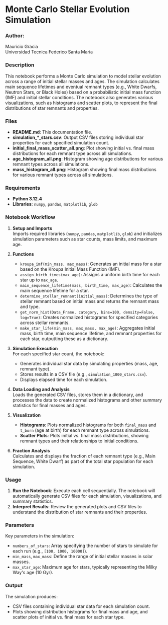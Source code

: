 
# Monte Carlo Stellar Evolution Simulation

### Author:
Mauricio Gracia  
Universidad Tecnica Federico Santa Maria  

### Description
This notebook performs a Monte Carlo simulation to model stellar evolution across a range of initial stellar masses and ages. The simulation calculates main sequence lifetimes and eventual remnant types (e.g., White Dwarfs, Neutron Stars, or Black Holes) based on a probabilistic initial mass function (IMF) and initial stellar conditions. The notebook also generates various visualizations, such as histograms and scatter plots, to represent the final distributions of star remnants and properties.

### Files
- **README.md**: This documentation file.
- **simulation_*_stars.csv**: Output CSV files storing individual star properties for each specified simulation count.
- **initial_final_mass_scatter_all.png**: Plot showing initial vs. final mass distributions for each remnant type across all simulations.
- **age_histogram_all.png**: Histogram showing age distributions for various remnant types across all simulations.
- **mass_histogram_all.png**: Histogram showing final mass distributions for various remnant types across all simulations.

### Requirements
- **Python 3.12.4**
- **Libraries**: `numpy`, `pandas`, `matplotlib`, `glob`

### Notebook Workflow

1. **Setup and Imports**  
   Imports required libraries (`numpy`, `pandas`, `matplotlib`, `glob`) and initializes simulation parameters such as star counts, mass limits, and maximum age.

2. **Functions**  
   - `kroupa_imf(min_mass, max_mass)`: Generates an initial mass for a star based on the Kroupa Initial Mass Function (IMF).
   - `assign_birth_times(max_age)`: Assigns a uniform birth time for each star up to `max_age`.
   - `main_sequence_lifetime(mass, birth_time, max_age)`: Calculates the main sequence lifetime for a star.
   - `determine_stellar_remnant(initial_mass)`: Determines the type of stellar remnant based on initial mass and returns the remnant mass and type.
   - `get_norm_hist(Data_Frame, category, bins=100, density=False, log=True)`: Creates normalized histograms for specified categories across stellar remnants.
   - `make_star_life(min_mass, max_mass, max_age)`: Aggregates initial mass, birth time, main sequence lifetime, and remnant properties for each star, outputting these as a dictionary.

3. **Simulation Execution**  
   For each specified star count, the notebook:
   - Generates individual star data by simulating properties (mass, age, remnant type).
   - Stores results in a CSV file (e.g., `simulation_1000_stars.csv`).
   - Displays elapsed time for each simulation.

4. **Data Loading and Analysis**  
   Loads the generated CSV files, stores them in a dictionary, and processes the data to create normalized histograms and other summary statistics for final masses and ages.

5. **Visualization**  
   - **Histograms**: Plots normalized histograms for both `final_mass` and `t_born` (age at birth) for each remnant type across simulations.
   - **Scatter Plots**: Plots initial vs. final mass distributions, showing remnant types and their relationships to initial conditions.

6. **Fraction Analysis**  
   Calculates and displays the fraction of each remnant type (e.g., Main Sequence, White Dwarf) as part of the total star population for each simulation.

### Usage
1. **Run the Notebook**: Execute each cell sequentially. The notebook will automatically generate CSV files for each simulation, visualizations, and summary statistics.
2. **Interpret Results**: Review the generated plots and CSV files to understand the distribution of star remnants and their properties.

### Parameters
Key parameters in the simulation:
- `numbers_of_stars`: Array specifying the number of stars to simulate for each run (e.g., `[100, 1000, 10000]`).
- `min_mass`, `max_mass`: Define the range of initial stellar masses in solar masses.
- `max_star_age`: Maximum age for stars, typically representing the Milky Way's age (10 Gyr).

### Output
The simulation produces:
- CSV files containing individual star data for each simulation count.
- Plots showing distribution histograms for final mass and age, and scatter plots of initial vs. final mass for each star type.
